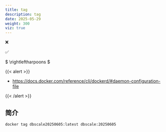 ```yaml
---
title: tag
description: tag
date: 2025-05-29
weight: 300
viz: true
---
```



<style>
th, td {
  border: 1px solid rgb(190, 190, 190);
}
</style>

&#10060;

&#9989;

$ \rightleftharpoons $

{{< alert >}}

- https://docs.docker.com/reference/cli/dockerd/#daemon-configuration-file

{{< /alert >}}


## 简介


```bash
docker tag dbscale20250605:latest dbscale:20250605

```

